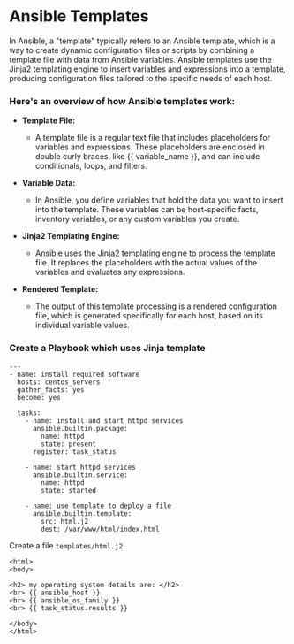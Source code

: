 # Ansible Templates
In Ansible, a "template" typically refers to an Ansible template, which is a way to create dynamic configuration files or scripts by combining a template file with data from Ansible variables. Ansible templates use the Jinja2 templating engine to insert variables and expressions into a template, producing configuration files tailored to the specific needs of each host.

### Here's an overview of how Ansible templates work:

- **Template File:**
  - A template file is a regular text file that includes placeholders for variables and expressions. These placeholders are enclosed in double curly braces, like {{ variable_name }}, and can include conditionals, loops, and filters.

- **Variable Data:**
  - In Ansible, you define variables that hold the data you want to insert into the template. These variables can be host-specific facts, inventory variables, or any custom variables you create.

- **Jinja2 Templating Engine:**
  - Ansible uses the Jinja2 templating engine to process the template file. It replaces the placeholders with the actual values of the variables and evaluates any expressions.

- **Rendered Template:**
  - The output of this template processing is a rendered configuration file, which is generated specifically for each host, based on its individual variable values.

### Create a Playbook which uses Jinja template

```
---
- name: install required software
  hosts: centos_servers
  gather_facts: yes
  become: yes

  tasks:
    - name: install and start httpd services
      ansible.builtin.package:
        name: httpd
        state: present
      register: task_status

    - name: start httpd services
      ansible.builtin.service:
        name: httpd
        state: started

    - name: use template to deploy a file
      ansible.builtin.template:
        src: html.j2
        dest: /var/www/html/index.html
```

Create a file `templates/html.j2`

```
<html>
<body>

<h2> my operating system details are: </h2>
<br> {{ ansible_host }}
<br> {{ ansible_os_family }}
<br> {{ task_status.results }}

</body>
</html>
```
